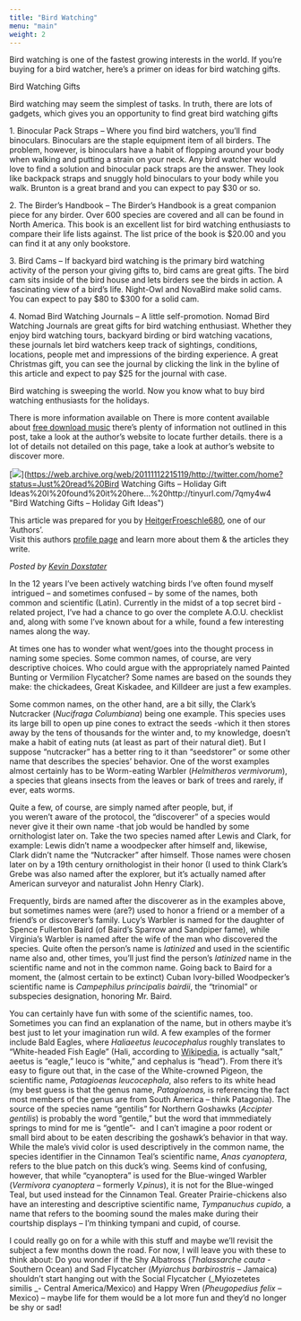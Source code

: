 ```yaml
---
title: "Bird Watching"
menu: "main"
weight: 2
---
```



Bird watching is one of the fastest growing interests in the world. If you’re buying for a bird watcher, here’s a primer on ideas for bird watching gifts.

Bird Watching Gifts

Bird watching may seem the simplest of tasks. In truth, there are lots of gadgets, which gives you an opportunity to find great bird watching gifts

1\. Binocular Pack Straps – Where you find bird watchers, you’ll find binoculars. Binoculars are the staple equipment item of all birders. The problem, however, is binoculars have a habit of flopping around your body when walking and putting a strain on your neck. Any bird watcher would love to find a solution and binocular pack straps are the answer. They look like backpack straps and snuggly hold binoculars to your body while you walk. Brunton is a great brand and you can expect to pay $30 or so.

2\. The Birder’s Handbook – The Birder’s Handbook is a great companion piece for any birder. Over 600 species are covered and all can be found in North America. This book is an excellent list for bird watching enthusiasts to compare their life lists against. The list price of the book is $20.00 and you can find it at any only bookstore.

3\. Bird Cams – If backyard bird watching is the primary bird watching activity of the person your giving gifts to, bird cams are great gifts. The bird cam sits inside of the bird house and lets birders see the birds in action. A fascinating view of a bird’s life. Night-Owl and NovaBird make solid cams. You can expect to pay $80 to $300 for a solid cam.

4\. Nomad Bird Watching Journals – A little self-promotion. Nomad Bird Watching Journals are great gifts for bird watching enthusiast. Whether they enjoy bird watching tours, backyard birding or bird watching vacations, these journals let bird watchers keep track of sightings, conditions, locations, people met and impressions of the birding experience. A great Christmas gift, you can see the journal by clicking the link in the byline of this article and expect to pay $25 for the journal with case.

Bird watching is sweeping the world. Now you know what to buy bird watching enthusiasts for the holidays.

There is more information available on There is more content available about [free download music](https://web.archive.org/web/20111112215119/http://freedownloadmusicv.com/) there’s plenty of information not outlined in this post, take a look at the author’s website to locate further details. there is a lot of details not detailed on this page, take a look at author’s website to discover more.

<div>

[![](https://web.archive.org/web/20111112215119im_/http://www.webcontentvips.com/wp-content/themes/wpArticleDirectory/images_generic/tweet.png)](https://web.archive.org/web/20111112215119/http://twitter.com/home?status=Just%20read%20Bird Watching Gifts – Holiday Gift Ideas%20I%20found%20it%20here...%20http://tinyurl.com/7qmy4w4 "Bird Watching Gifts – Holiday Gift Ideas")

<span class="meta-prep meta-prep-author">This article was prepared for you by</span> <span class="author vcard">[HeitgerFroeschle680](https://web.archive.org/web/20111112215119/http://www.webcontentvips.com/author/heitgerfroeschle680/ "View all articles by HeitgerFroeschle680"), one of our ‘Authors’.</span>  
Visit this authors<span class="author vcard"> [profile page](https://web.archive.org/web/20111112215119/http://www.webcontentvips.com/author/heitgerfroeschle680/ "View the public profile page of author HeitgerFroeschle680") and learn more about them & the articles they write.</span>

_<span class="Apple-style-span">Posted by [Kevin Doxstater](https://web.archive.org/web/20111112215119/http://www.naturalvisionsphoto.com/blog/)</span>_

In the 12 years I’ve been actively watching birds I’ve often found myself  intrigued – and sometimes confused – by some of the names, both common and scientific (Latin). Currently in the midst of a top secret bird -related project, I’ve had a chance to go over the complete A.O.U. checklist and, along with some I’ve known about for a while, found a few interesting names along the way.

At times one has to wonder what went/goes into the thought process in naming some species. Some common names, of course, are very descriptive choices. Who could argue with the appropriately named Painted Bunting or Vermilion Flycatcher? Some names are based on the sounds they make: the chickadees, Great Kiskadee, and Killdeer are just a few examples.

Some common names, on the other hand, are a bit silly, the Clark’s Nutcracker (_Nucifraga Columbiana_) being one example. This species uses its large bill to open up pine cones to extract the seeds -which it then stores away by the tens of thousands for the winter and, to my knowledge, doesn’t make a habit of eating nuts (at least as part of their natural diet). But I suppose “nutcracker” has a better ring to it than “seedstorer” or some other name that describes the species’ behavior. One of the worst examples almost certainly has to be Worm-eating Warbler (_Helmitheros vermivorum_), a species that gleans insects from the leaves or bark of trees and rarely, if ever, eats worms.

Quite a few, of course, are simply named after people, but, if you weren’t aware of the protocol, the “discoverer” of a species would never give it their own name -that job would be handled by some ornithologist later on. Take the two species named after Lewis and Clark, for example: Lewis didn’t name a woodpecker after himself and, likewise, Clark didn’t name the “Nutcracker” after himself. Those names were chosen later on by a 19th century ornithologist in their honor (I used to think Clark’s Grebe was also named after the explorer, but it’s actually named after American surveyor and naturalist John Henry Clark).

Frequently, birds are named after the discoverer as in the examples above, but sometimes names were (are?) used to honor a friend or a member of a friend’s or discoverer’s family. Lucy’s Warbler is named for the daughter of Spence Fullerton Baird (of Baird’s Sparrow and Sandpiper fame), while Virginia’s Warbler is named after the wife of the man who discovered the species. Quite often the person’s name is _latinized_ and used in the scientific name also and, other times, you’ll just find the person’s _latinized_ name in the scientific name and not in the common name. Going back to Baird for a moment, the (almost certain to be extinct) Cuban Ivory-billed Woodpecker’s scientific name is _Campephilus principalis bairdii_, the “trinomial” or subspecies designation, honoring Mr. Baird.

You can certainly have fun with some of the scientific names, too. Sometimes you can find an explanation of the name, but in others maybe it’s best just to let your imagination run wild. A few examples of the former include Bald Eagles, where _Haliaeetus leucocephalus_ roughly translates to “White-headed Fish Eagle” (Hali, according to [Wikipedia](https://web.archive.org/web/20111112215119/http://en.wikipedia.org/wiki/Bald_Eagle), is actually “salt,” aeetus is “eagle,” leuco is “white,” and cephalus is “head”). From there it’s easy to figure out that, in the case of the White-crowned Pigeon, the scientific name, _Patagioenas leucocephala_, also refers to its white head (my best guess is that the genus name, _Patagioenas,_ is referencing the fact most members of the genus are from South America – think Patagonia). The source of the species name “gentilis” for Northern Goshawks (_Accipter gentilis_) is probably the word “gentile,” but the word that immmediately springs to mind for me is “gentle”-  and I can’t imagine a poor rodent or small bird about to be eaten describing the goshawk’s behavior in that way. While the male’s vivid color is used descriptively in the common name, the species identifier in the Cinnamon Teal’s scientific name, _Anas cyanoptera_, refers to the blue patch on this duck’s wing. Seems kind of confusing, however, that while “cyanoptera” is used for the Blue-winged Warbler (_Vermivora cyanoptera_ – formerly _V.pinus_), it is not for the Blue-winged Teal, but used instead for the Cinnamon Teal. Greater Prairie-chickens also have an interesting and descriptive scientific name, _Tympanuchus cupido,_ a name that refers to the booming sound the males make during their courtship displays – I’m thinking tympani and cupid, of course.

I could really go on for a while with this stuff and maybe we’ll revisit the subject a few months down the road. For now, I will leave you with these to think about: Do you wonder if the Shy Albatross (_Thalassarche cauta_ - Southern Ocean) and Sad Flycatcher (_Myiarchus barbirostris_ – Jamaica) shouldn’t start hanging out with the Social Flycatcher (_Myiozetetes similis _- Central America/Mexico) and Happy Wren (_Pheugopedius felix_ – Mexico) – maybe life for them would be a lot more fun and they’d no longer be shy or sad!
